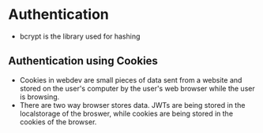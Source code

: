 # Authentication
- bcrypt is the library used for hashing

## Authentication using Cookies

- Cookies in webdev are small pieces of data sent from a website and stored on the user's computer by the user's web browser while the user is browsing.
- There are two way browser stores data. 
JWTs are being stored in the localstorage of the broswer, while cookies are being stored in the cookies of the browser.